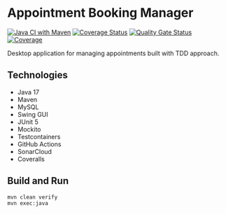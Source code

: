 # Appointment Booking Manager

[![Java CI with Maven](https://github.com/hrishikesh3001/appointment-booking-manager/actions/workflows/maven.yml/badge.svg)](https://github.com/hrishikesh3001/appointment-booking-manager/actions/workflows/maven.yml)
[![Coverage Status](https://coveralls.io/repos/github/hrishikesh3001/appointment-booking-manager/badge.svg?branch=main)](https://coveralls.io/github/hrishikesh3001/appointment-booking-manager?branch=main)
[![Quality Gate Status](https://sonarcloud.io/api/project_badges/measure?project=hrishikesh3001_appointment-booking-manager&metric=alert_status)](https://sonarcloud.io/summary/new_code?id=hrishikesh3001_appointment-booking-manager)
[![Coverage](https://sonarcloud.io/api/project_badges/measure?project=hrishikesh3001_appointment-booking-manager&metric=coverage)](https://sonarcloud.io/summary/new_code?id=hrishikesh3001_appointment-booking-manager)

Desktop application for managing appointments built with TDD approach.

## Technologies
- Java 17
- Maven
- MySQL
- Swing GUI
- JUnit 5
- Mockito
- Testcontainers
- GitHub Actions
- SonarCloud
- Coveralls

## Build and Run
```bash
mvn clean verify
mvn exec:java
```